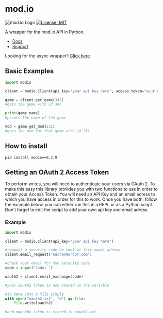 # mod.io

![mod.io Logo](https://static.mod.io/v1/images/branding/modio-color-dark.png "https://mod.io")
[![License: MIT](https://img.shields.io/badge/License-MIT-yellow.svg)](https://opensource.org/licenses/MIT)


A wrapper for the mod.io API in Python. 
* [Docs](https://modio.readthedocs.io/en/latest/) 
* [Support](https://discord.gg/Hkq7X7n)

Looking for the async wrapper? [Click here](https://github.com/ClementJ18/mod.io/tree/async)

## Basic Examples
```py
import modio

client = modio.Client(api_key="your api key here", access_token="your o auth 2 token here")

game = client.get_game(345)
#gets the game with id 345

print(game.name)
#prints the name of the game

mod = game.get_mod(231)
#gets the mod for that game with id 231

```

## How to install
`pip install modio==0.3.0`

## Getting an OAuth 2 Access Token
To perform writes, you will need to authenticate your users via OAuth 2. To make this easy this library provides you with two functions to use in order to obtain your Access Token. You will need an API Key and an email adress to which you have access in order for this to work. Once you have both, follow the example below, you can either run this in a REPL or as a Python script. Don't forget to edit the script to add your own api key and email adress.

### Example
```py
import modio

client = modio.Client(api_key="your api key here")

#request a security code be sent at this email adress
client.email_request("necro@mordor.com")

#check your email for the security code
code = input("Code: ")

oauth2 = client.email_exchange(code)

#your oauth2 token is now stored in the variable

#to save into a file simply
with open("oauth2.txt", "w") as file:
    file.write(oauth2)

#and now the token is stored in oauth2.txt
```
